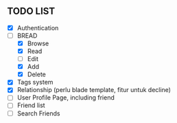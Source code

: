 ## TODO LIST 
- [x] Authentication
- [ ] BREAD
    - [x] Browse
    - [x] Read
    - [ ] Edit
    - [x] Add
    - [x] Delete
- [x] Tags system
- [x] Relationship (perlu blade template, fitur untuk decline)
- [ ] User Profile Page, including friend
- [ ] Friend list
- [ ] Search Friends
